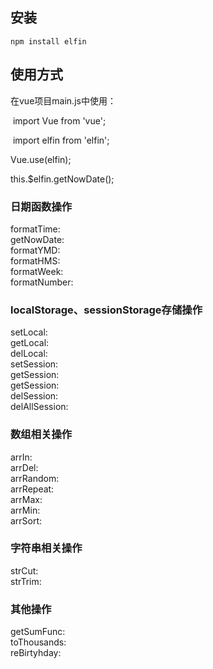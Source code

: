## 安装
    npm install elfin
## 使用方式
  在vue项目main.js中使用：
  
  import Vue from 'vue';
  
  import elfin from 'elfin';
  
  Vue.use(elfin);
  
  this.$elfin.getNowDate();
  


### 日期函数操作
formatTime:</br>
getNowDate:</br>
formatYMD:</br>
formatHMS:</br>
formatWeek:</br>
formatNumber:</br>
### localStorage、sessionStorage存储操作
setLocal:</br>
getLocal:</br>
delLocal:</br>
setSession:</br>
getSession:</br>
getSession:</br>
delSession:</br>
delAllSession:</br>
### 数组相关操作
arrIn:</br>
arrDel:</br>
arrRandom:</br>
arrRepeat:</br>
arrMax:</br>
arrMin:</br>
arrSort:</br>
### 字符串相关操作
strCut:</br>
strTrim:</br>
### 其他操作
getSumFunc:</br>
toThousands:</br>
reBirtyhday:</br>
